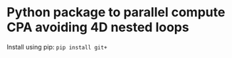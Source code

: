 # Python package to parallel compute CPA avoiding 4D nested loops

Install using pip: ```pip install git+```
